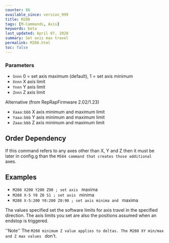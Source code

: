 ```yaml
---
counter: 86
available_since: version_999
title: M208
tags: [M-Commands, Axis] 
keywords: beta 
last_updated: April 07, 2020 
summary: Set axis max travel 
permalink: M208.html
toc: false 
---
```



### Parameters

* `Snnn` 0 = set axis maximum (default), 1 = set axis minimum
* `Xnnn` X axis limit
* `Ynnn` Y axis limit
* `Znnn` Z axis limit

Alternative (from RepRapFirmware 2.02/1.23)

* `Xaaa:bbb` X axis minimum and maximum limit
* `Yaaa:bbb` Y axis minimum and maximum limit
* `Zaaa:bbb` Z axis minimum and maximum limit

## Order Dependency

If this command refers to any axes other than X, Y and Z then it must be later in config.g than the ` M584 command that creates those additional  ` axes.

## Examples

* ` M208 X200 Y200 Z90 ; set axis  ` maxima
* ` M208 X-5 Y0 Z0 S1 ; set axis  ` minima
* ` M208 X-5:200 Y0:200 Z0:90 ; set axis minima and  ` maxima

The values specified set the software limits for axis travel in the specified direction. The axis limits you set are also the positions assumed when an endstop is triggered.

''Note'' The ` M208 minimum Z value applies to deltas. The M208 XY min/max and Z max values  ` don't.

